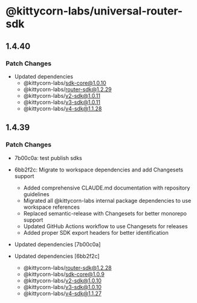 # @kittycorn-labs/universal-router-sdk

## 1.4.40

### Patch Changes

- Updated dependencies
  - @kittycorn-labs/sdk-core@1.0.10
  - @kittycorn-labs/router-sdk@1.2.29
  - @kittycorn-labs/v2-sdk@1.0.11
  - @kittycorn-labs/v3-sdk@1.0.11
  - @kittycorn-labs/v4-sdk@1.1.28

## 1.4.39

### Patch Changes

- 7b00c0a: test publish sdks
- 6bb2f2c: Migrate to workspace dependencies and add Changesets support

  - Added comprehensive CLAUDE.md documentation with repository guidelines
  - Migrated all @kittycorn-labs internal package dependencies to use workspace references
  - Replaced semantic-release with Changesets for better monorepo support
  - Updated GitHub Actions workflow to use Changesets for releases
  - Added proper SDK export headers for better identification

- Updated dependencies [7b00c0a]
- Updated dependencies [6bb2f2c]
  - @kittycorn-labs/router-sdk@1.2.28
  - @kittycorn-labs/sdk-core@1.0.9
  - @kittycorn-labs/v2-sdk@1.0.10
  - @kittycorn-labs/v3-sdk@1.0.10
  - @kittycorn-labs/v4-sdk@1.1.27
